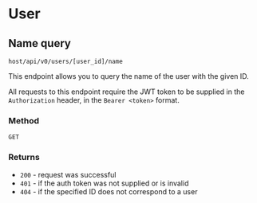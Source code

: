 # User

## Name query

`host/api/v0/users/[user_id]/name`

This endpoint allows you to query the name of the user with the given ID.

All requests to this endpoint require the JWT token to be supplied in the `Authorization` header, in the `Bearer <token>` format.

### Method

`GET`

### Returns

- `200` - request was successful
- `401` - if the auth token was not supplied or is invalid
- `404` - if the specified ID does not correspond to a user
